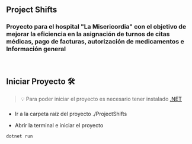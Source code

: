 ## Project Shifts

### Proyecto para el hospital "La Misericordia" con el objetivo de mejorar la eficiencia en la asignación de turnos de citas médicas, pago de facturas, autorización de medicamentos e Información general

<br/>

## Iniciar Proyecto 🛠️

> 💡 Para poder iniciar el proyecto es necesario tener instalado [.NET](https://dotnet.microsoft.com/es-es/download)

###

- Ir a la carpeta raíz del proyecto ./ProjectShifts

- Abrir la terminal e iniciar el proyecto

```bash
dotnet run
```